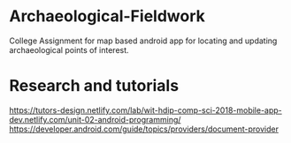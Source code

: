 # Archaeological-Fieldwork
College Assignment for map based android app for locating and updating archaeological points of interest.


# Research and tutorials
https://tutors-design.netlify.com/lab/wit-hdip-comp-sci-2018-mobile-app-dev.netlify.com/unit-02-android-programming/
https://developer.android.com/guide/topics/providers/document-provider